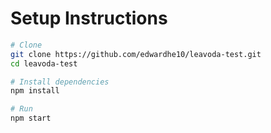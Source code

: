 # Setup Instructions
```bash
# Clone
git clone https://github.com/edwardhe10/leavoda-test.git
cd leavoda-test

# Install dependencies
npm install

# Run
npm start
```
